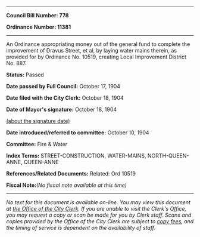 

********

**Council Bill Number: 778**
   
**Ordinance Number: 11381**
********

 An Ordinance appropriating money out of the general fund to complete the improvement of Dravus Street, et al, by laying water mains therein, as provided for by Ordinance No. 10519, creating Local Improvement District No. 887.

**Status:** Passed
   
**Date passed by Full Council:** October 17, 1904
   
**Date filed with the City Clerk:** October 18, 1904
   
**Date of Mayor's signature:** October 18, 1904
   
[(about the signature date)](/~public/approvaldate.htm)
   
   
   
**Date introduced/referred to committee:** October 10, 1904
   
**Committee:** Fire & Water
   
   
**Index Terms:** STREET-CONSTRUCTION, WATER-MAINS, NORTH-QUEEN-ANNE, QUEEN-ANNE

**References/Related Documents:** Related: Ord 10519

**Fiscal Note:**_(No fiscal note available at this time)_
********

_No text for this document is available on-line. You may view this document at [the Office of the City Clerk](http://www.seattle.gov/leg/clerk/contactUs.htm). If you are unable to visit the Clerk's Office, you may request a copy or scan be made for you by Clerk staff. Scans and copies provided by the Office of the City Clerk are subject to [copy fees](http://clerk.seattle.gov/~public/clerkfees.htm), and the timing of service is dependent on the availability of staff._

